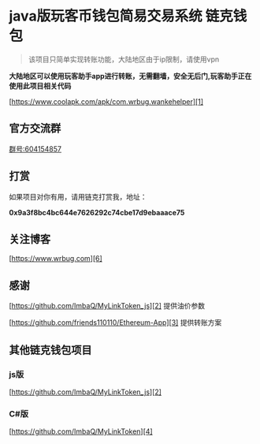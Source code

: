 # java版玩客币钱包简易交易系统  链克钱包

> 该项目只简单实现转账功能，大陆地区由于ip限制，请使用vpn

**大陆地区可以使用玩客助手app进行转账，无需翻墙，安全无后门,玩客助手正在使用此项目相关代码**

[https://www.coolapk.com/apk/com.wrbug.wankehelper][1]

## 官方交流群

[群号:604154857][5]


## 打赏

如果项目对你有用，请用链克打赏我，地址：

**0x9a3f8bc4bc644e7626292c74cbe17d9ebaaace75**

## 关注博客

[https://www.wrbug.com][6]


## 感谢

[https://github.com/ImbaQ/MyLinkToken_js][2] 提供油价参数

[https://github.com/friends110110/Ethereum-App][3] 提供转账方案

## 其他链克钱包项目

### js版
[https://github.com/ImbaQ/MyLinkToken_js][2]  

### C#版

[https://github.com/ImbaQ/MyLinkToken][4]

[1]: https://www.coolapk.com/apk/com.wrbug.wankehelper
[2]: https://github.com/ImbaQ/MyLinkToken_js
[3]: https://github.com/friends110110/Ethereum-App
[4]: https://github.com/ImbaQ/MyLinkToken
[5]: https://jq.qq.com/?_wv=1027&k=5RObLoJ
[6]: https://www.wrbug.com